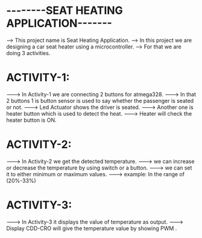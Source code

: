 --------SEAT HEATING APPLICATION-------
========================================

--> This project name is Seat Heating Application.
--> In this project we are designing a  car seat heater using a microcontroller.
--> For that we are doing 3 activities.
 
 ACTIVITY-1:
 =========

---> In Activity-1 we are connecting 2 buttons for atmega328.
---> In that 2 buttons 1  is button sensor is used to say whether the passenger is seated or not.
---> Led Actuator shows the driver is seated.
---> Another one  is heater button which is used to detect the heat.
---> Heater will check the heater button is ON.

ACTIVITY-2:
=========

---> In Activity-2 we get the detected temperature.
---> we can increase or decrease the temperature by using switch or a button.
---> we can set it to either minimum or maximum values.
---> example: In the range of (20%-33%)

ACTIVITY-3:
=========

---> In Activity-3 it displays the value of temperature as output.
---> Display CDD-CRO will give the temperature value by showing PWM
  .
  
